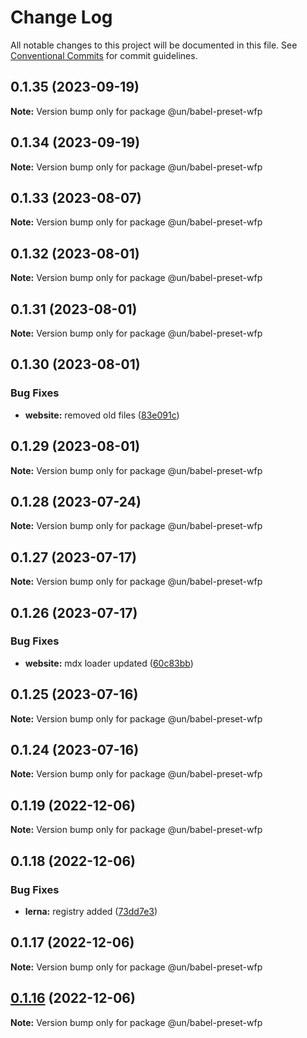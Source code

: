 # Change Log

All notable changes to this project will be documented in this file.
See [Conventional Commits](https://conventionalcommits.org) for commit guidelines.

## 0.1.35 (2023-09-19)

**Note:** Version bump only for package @un/babel-preset-wfp





## 0.1.34 (2023-09-19)

**Note:** Version bump only for package @un/babel-preset-wfp





## 0.1.33 (2023-08-07)

**Note:** Version bump only for package @un/babel-preset-wfp





## 0.1.32 (2023-08-01)

**Note:** Version bump only for package @un/babel-preset-wfp





## 0.1.31 (2023-08-01)

**Note:** Version bump only for package @un/babel-preset-wfp





## 0.1.30 (2023-08-01)


### Bug Fixes

* **website:** removed old files ([83e091c](https://github.com/wfp-design-system/wfp/commit/83e091c04153ac227dbad158e999cb4f247c58ce))





## 0.1.29 (2023-08-01)

**Note:** Version bump only for package @un/babel-preset-wfp





## 0.1.28 (2023-07-24)

**Note:** Version bump only for package @un/babel-preset-wfp





## 0.1.27 (2023-07-17)

**Note:** Version bump only for package @un/babel-preset-wfp





## 0.1.26 (2023-07-17)


### Bug Fixes

* **website:** mdx loader updated ([60c83bb](https://github.com/wfp-design-system/wfp/commit/60c83bba74621ba5a93c9718bc49e4cdfbc807b6))





## 0.1.25 (2023-07-16)

**Note:** Version bump only for package @un/babel-preset-wfp





## 0.1.24 (2023-07-16)

**Note:** Version bump only for package @un/babel-preset-wfp





## 0.1.19 (2022-12-06)

**Note:** Version bump only for package @un/babel-preset-wfp

## 0.1.18 (2022-12-06)

### Bug Fixes

- **lerna:** registry added ([73dd7e3](https://github.com/wfp-design-system/wfp/commit/73dd7e367e91bc1a372aa7e3f841f7f24a1b6934))

## 0.1.17 (2022-12-06)

**Note:** Version bump only for package @un/babel-preset-wfp

## [0.1.16](https://github.com/wfp-design-system/wfp/compare/@un/babel-preset-wfp@0.1.15...@un/babel-preset-wfp@0.1.16) (2022-12-06)

**Note:** Version bump only for package @un/babel-preset-wfp
